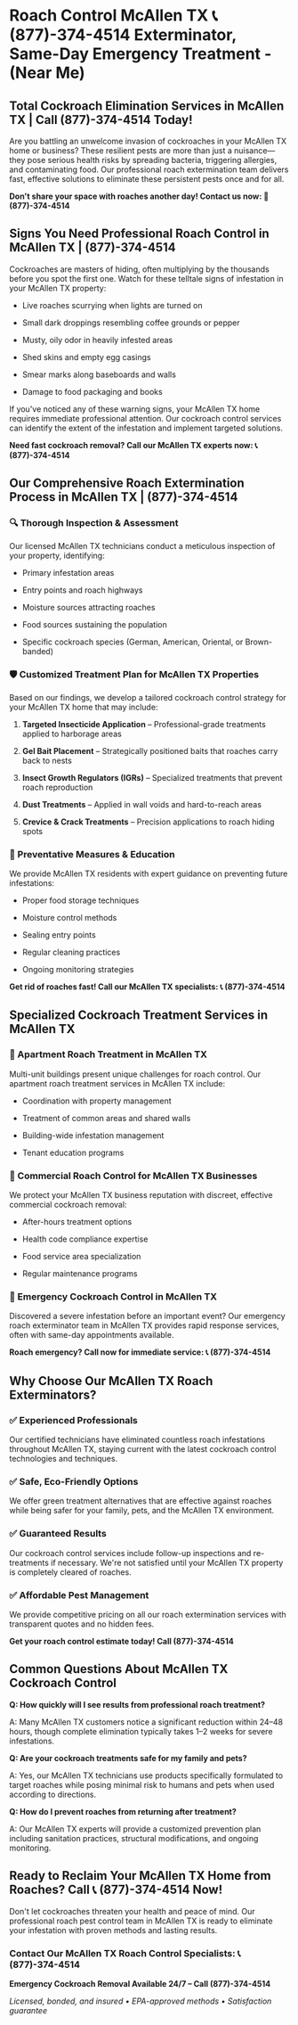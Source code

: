 # Roach Control McAllen TX 📞 (877)-374-4514 Exterminator, Same-Day Emergency Treatment - (Near Me)

## Total Cockroach Elimination Services in McAllen TX | Call (877)-374-4514 Today!

Are you battling an unwelcome invasion of cockroaches in your McAllen TX home or business? These resilient pests are more than just a nuisance—they pose serious health risks by spreading bacteria, triggering allergies, and contaminating food. Our professional roach extermination team delivers fast, effective solutions to eliminate these persistent pests once and for all.

**Don't share your space with roaches another day! Contact us now: 📱 (877)-374-4514**

## Signs You Need Professional Roach Control in McAllen TX | (877)-374-4514

Cockroaches are masters of hiding, often multiplying by the thousands before you spot the first one. Watch for these telltale signs of infestation in your McAllen TX property:

- Live roaches scurrying when lights are turned on  
- Small dark droppings resembling coffee grounds or pepper  
- Musty, oily odor in heavily infested areas  
- Shed skins and empty egg casings  
- Smear marks along baseboards and walls  
- Damage to food packaging and books  

If you've noticed any of these warning signs, your McAllen TX home requires immediate professional attention. Our cockroach control services can identify the extent of the infestation and implement targeted solutions.

**Need fast cockroach removal? Call our McAllen TX experts now: 📞 (877)-374-4514**

## Our Comprehensive Roach Extermination Process in McAllen TX | (877)-374-4514

### 🔍 Thorough Inspection & Assessment

Our licensed McAllen TX technicians conduct a meticulous inspection of your property, identifying:

- Primary infestation areas  
- Entry points and roach highways  
- Moisture sources attracting roaches  
- Food sources sustaining the population  
- Specific cockroach species (German, American, Oriental, or Brown-banded)  

### 🛡️ Customized Treatment Plan for McAllen TX Properties

Based on our findings, we develop a tailored cockroach control strategy for your McAllen TX home that may include:

1. **Targeted Insecticide Application** – Professional-grade treatments applied to harborage areas  
2. **Gel Bait Placement** – Strategically positioned baits that roaches carry back to nests  
3. **Insect Growth Regulators (IGRs)** – Specialized treatments that prevent roach reproduction  
4. **Dust Treatments** – Applied in wall voids and hard-to-reach areas  
5. **Crevice & Crack Treatments** – Precision applications to roach hiding spots  

### 🧹 Preventative Measures & Education

We provide McAllen TX residents with expert guidance on preventing future infestations:

- Proper food storage techniques  
- Moisture control methods  
- Sealing entry points  
- Regular cleaning practices  
- Ongoing monitoring strategies  

**Get rid of roaches fast! Call our McAllen TX specialists: 📞 (877)-374-4514**

## Specialized Cockroach Treatment Services in McAllen TX

### 🏢 Apartment Roach Treatment in McAllen TX

Multi-unit buildings present unique challenges for roach control. Our apartment roach treatment services in McAllen TX include:

- Coordination with property management  
- Treatment of common areas and shared walls  
- Building-wide infestation management  
- Tenant education programs  

### 🏪 Commercial Roach Control for McAllen TX Businesses

We protect your McAllen TX business reputation with discreet, effective commercial cockroach removal:

- After-hours treatment options  
- Health code compliance expertise  
- Food service area specialization  
- Regular maintenance programs  

### 🚨 Emergency Cockroach Control in McAllen TX

Discovered a severe infestation before an important event? Our emergency roach exterminator team in McAllen TX provides rapid response services, often with same-day appointments available.

**Roach emergency? Call now for immediate service: 📞 (877)-374-4514**

## Why Choose Our McAllen TX Roach Exterminators?

### ✅ Experienced Professionals

Our certified technicians have eliminated countless roach infestations throughout McAllen TX, staying current with the latest cockroach control technologies and techniques.

### ✅ Safe, Eco-Friendly Options

We offer green treatment alternatives that are effective against roaches while being safer for your family, pets, and the McAllen TX environment.

### ✅ Guaranteed Results

Our cockroach control services include follow-up inspections and re-treatments if necessary. We're not satisfied until your McAllen TX property is completely cleared of roaches.

### ✅ Affordable Pest Management

We provide competitive pricing on all our roach extermination services with transparent quotes and no hidden fees.

**Get your roach control estimate today! Call (877)-374-4514**

## Common Questions About McAllen TX Cockroach Control

**Q: How quickly will I see results from professional roach treatment?**  
A: Many McAllen TX customers notice a significant reduction within 24–48 hours, though complete elimination typically takes 1–2 weeks for severe infestations.

**Q: Are your cockroach treatments safe for my family and pets?**  
A: Yes, our McAllen TX technicians use products specifically formulated to target roaches while posing minimal risk to humans and pets when used according to directions.

**Q: How do I prevent roaches from returning after treatment?**  
A: Our McAllen TX experts will provide a customized prevention plan including sanitation practices, structural modifications, and ongoing monitoring.

## Ready to Reclaim Your McAllen TX Home from Roaches? Call 📞 (877)-374-4514 Now!

Don't let cockroaches threaten your health and peace of mind. Our professional roach pest control team in McAllen TX is ready to eliminate your infestation with proven methods and lasting results.

### Contact Our McAllen TX Roach Control Specialists: 📞 (877)-374-4514

**Emergency Cockroach Removal Available 24/7 – Call (877)-374-4514**

*Licensed, bonded, and insured • EPA-approved methods • Satisfaction guarantee*
